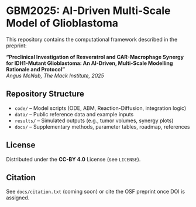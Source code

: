 # GBM2025: AI-Driven Multi-Scale Model of Glioblastoma

This repository contains the computational framework described in the preprint:

**“Preclinical Investigation of Resveratrol and CAR-Macrophage Synergy for IDH1-Mutant Glioblastoma: An AI-Driven, Multi-Scale Modelling Rationale and Protocol”**  
*Angus McNab, The Mack Institute, 2025*

## Repository Structure

- `code/` – Model scripts (ODE, ABM, Reaction-Diffusion, integration logic)
- `data/` – Public reference data and example inputs
- `results/` – Simulated outputs (e.g., tumor volumes, synergy plots)
- `docs/` – Supplementary methods, parameter tables, roadmap, references

## License
Distributed under the **CC-BY 4.0** License (see `LICENSE`).

## Citation
See `docs/citation.txt` (coming soon) or cite the OSF preprint once DOI is assigned.
